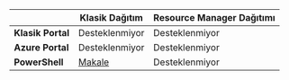 |  | **Klasik Dağıtım**  | **Resource Manager Dağıtımı**|
|-----------------------------|-------------|---------------------|
| **Klasik Portal**          | Desteklenmiyor          | Desteklenmiyor                  |
| **Azure Portal**            | Desteklenmiyor         | Desteklenmiyor                  |
| **PowerShell** | [Makale](../articles/expressroute/expressroute-howto-coexist-classic.md) | Desteklenmiyor |



<!--HONumber=Jun16_HO2-->


